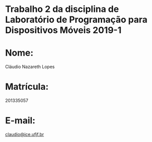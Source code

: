 # Trabalho 2 da disciplina de Laboratório de Programação para Dispositivos Móveis 2019-1

# Nome: 
Cláudio Nazareth Lopes

# Matrícula:
201335057

# E-mail: 
claudio@ice.ufjf.br
